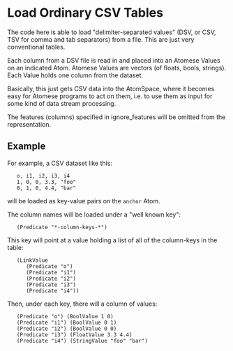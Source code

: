 
Load Ordinary CSV Tables
========================
The code here is able to load "delimiter-separated values" (DSV,
or CSV, TSV for comma and tab separators) from a file. This are
just very conventional tables.

Each column from a DSV file is read in and placed into an Atomese
Values on an indicated Atom. Atomese Values are vectors (of floats,
bools, strings). Each Value holds one column from the dataset.

Basically, this just gets CSV data into the AtomSpace, where it
becomes easy for Atomese programs to act on them, i.e. to use them
as input for some kind of data stream processing.

The features (columns) specified in ignore_features will be omitted
from the representation.

Example
-------
For example, a CSV dataset like this:
```
   o, i1, i2, i3, i4
   1, 0, 0, 3.3, "foo"
   0, 1, 0, 4.4, "bar"
```
will be loaded as key-value pairs on the `anchor` Atom.

The column names will be loaded under a "well known key":
```
   (Predicate "*-column-keys-*")
```
This key will point at a value holding a list of all of the
column-keys in the table:
```
   (LinkValue
      (Predicate "o")
      (Predicate "i1")
      (Predicate "i2")
      (Predicate "i3")
      (Predicate "i4"))
```
Then, under each key, there will a column of values:
```
   (Predicate "o") (BoolValue 1 0)
   (Predicate "i1") (BoolValue 0 1)
   (Predicate "i2") (BoolValue 0 0)
   (Predicate "i3") (FloatValue 3.3 4.4)
   (Predicate "i4") (StringValue "foo" "bar")
```
